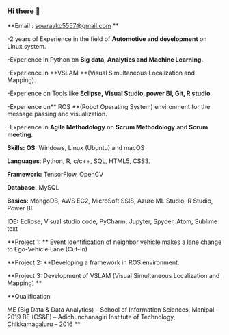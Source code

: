 ### Hi there 👋

**Email : sowravkc5557@gmail.com
**

-2 years of Experience in the field of **Automotive and development** on Linux system.

-Experience in Python on **Big data, Analytics and Machine Learning.**

-Experience in **VSLAM **(Visual Simultaneous Localization and Mapping).

-Experience on Tools like **Eclipse, Visual Studio, power BI, Git, R studio**.

-Experience on** ROS **(Robot Operating System) environment for the message passing and visualization.

-Experience in **Agile Methodology** on **Scrum Methodology** and **Scrum meeting**.

**Skills:**
**OS:** Windows, Linux (Ubuntu) and macOS

**Languages**: Python, R, c/c++, SQL, HTML5, CSS3.

**Framework:** TensorFlow, OpenCV

**Database:** MySQL

**Basics:** MongoDB, AWS EC2, MicroSoft SSIS, Azure ML Studio, R Studio, Power BI

**IDE:** Eclipse, Visual studio code, PyCharm, Jupyter, Spyder, Atom, Sublime text



**Project 1: ** Event Identification of neighbor vehicle makes a lane change to Ego-Vehicle Lane (Cut-In)

**Project 2: **Developing a framework in ROS environment.

**Project 3: Development of VSLAM (Visual Simultaneous Localization and Mapping)
**

**Qualification

ME (Big Data & Data Analytics) – School of Information Sciences, Manipal – 2019
BE (CS&E) – Adichunchanagiri Institute of Technology, Chikkamagaluru – 2016
**

<!--
**SouravGowda/SouravGowda** is a ✨ _special_ ✨ repository because its `README.md` (this file) appears on your GitHub profile.

Here are some ideas to get you started:

- 🔭 I’m currently working on ...
- 🌱 I’m currently learning ...
- 👯 I’m looking to collaborate on ...
- 🤔 I’m looking for help with ...
- 💬 Ask me about ...
- 📫 How to reach me: ...
- 😄 Pronouns: ...
- ⚡ Fun fact: ...
-->
